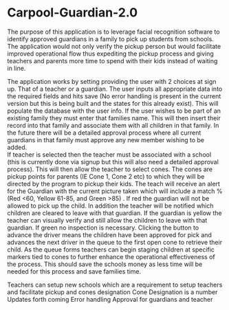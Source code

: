# Carpool-Guardian-2.0

The purpose of this application is to leverage facial recognition software to identify approved guardians in a family to pick up students from schools. The application would not only verify the pickup person but would facilitate improved operational flow thus expediting the pickup process and giving teachers and parents more time to spend with their kids instead of waiting in line.

The application works by setting providing the user with 2 choices at sign up. That of a teacher or a guardian. The user inputs all appropriate data into the required fields and hits save (No error handling is present in the current version but this is being built and the states for this already exist). This will populate the database with the user info. 
If the user wishes to be part of an existing family they must enter that families name. This will then insert their record into that family and associate them with all children in that family. In the future there will be a detailed approval process where all current guardians in that family must approve any new member wishing to be added.  
If teacher is selected then the teacher must be associated with a school (this is currently done via signup but this will also need a detailed approval process). This will then allow the teacher to select cones. The cones are pickup points for parents (IE Cone 1, Cone 2 etc) to which they will be directed by the program to pickup their kids. The teach will receive an alert for the Guardian with the current picture taken which will include a match % (Red <60, Yellow 61-85, and Green >85) . If red the guardian will not be allowed to pick up the child. In addition the teacher will be notified which children are cleared to leave with that guardian. If the guardian is yellow the teacher can visually verify and still allow the children to leave with that guardian. If green no inspection is necessary. Clicking the button to advance the driver means the children have been approved for pick and advances the next driver in the queue to the first open cone to retrieve their child. As the queue forms teachers can begin staging children at specific markers tied to cones to further enhance the operational effectiveness of the process. This should save the schools money as less time will be needed for this process and save families time.

Teachers can setup new schools which are a requirement to setup teachers and facilitate pickup and cones designation
	Cone Designation is a number
Updates forth coming
	Error handling
	Approval for guardians and teacher

